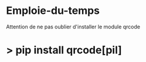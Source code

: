 # Emploie-du-temps
Attention de ne pas oublier d'installer le module qrcode
# > pip install qrcode[pil]
